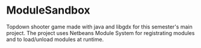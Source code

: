 # ModuleSandbox
Topdown shooter game made with java and libgdx for this semester's main project. The project uses Netbeans Module System for registrating modules and to load/unload modules at runtime.
